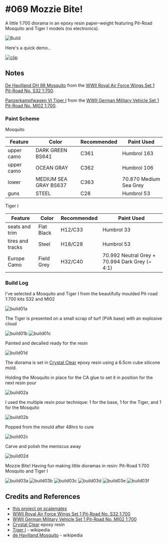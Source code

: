 # #069 Mozzie Bite!

A little 1:700 diorama in an epoxy resin paper-weight featuring Pit-Road Mosquito and Tiger I models (no electronics).

![Build](./assets/MozzieBite_build.jpg?raw=true)

Here's a quick demo..

[![clip](https://img.youtube.com/vi/H_psHwmaXX8/0.jpg)](https://www.youtube.com/watch?v=H_psHwmaXX8)

## Notes

[De Havilland DH 98 Mosquito](https://en.wikipedia.org/wiki/De_Havilland_Mosquito)
from the
[WWII Royal Air Force Wings Set 1 Pit-Road No. S32 1:700](https://www.scalemates.com/kits/pit-road-s32-wwii-royal-air-force-wings-set-1--1134373).

[Panzerkampfwagen VI Tiger I](https://en.wikipedia.org/wiki/Tiger_I)
from the
[WWII German Military Vehicle Set 1 Pit-Road No. MI02 1:700](https://www.scalemates.com/kits/pit-road-mi02-wwii-german-military-vehicle-set-1--1338389).

### Paint Scheme

Mosquito

| Feature               | Color                 | Recommended | Paint Used |
|-----------------------|-----------------------|-------------|------------|
| upper camo            | DARK GREEN BS641      | C361        | Humbrol 163            |
| upper camo            | OCEAN GRAY            | C362        | Humbrol 106            |
| lower                 | MEDIUM SEA GRAY BS637 | C363        | 70.870 Medium Sea Grey |
| guns                  | STEEL                 | C28         | Humbrol 53         |

Tiger I

| Feature               | Color                    | Recommended | Paint Used |
|-----------------------|--------------------------|-------------|------------|
| seats and trim        | Flat Black               | H12/C33     | Humbrol 33            |
| tires and tracks      | Steel                    | H18/C28     | Humbrol 53        |
| Europe Camo           | Field Grey               | H32/C40     | 70.992 Neutral Grey + 70.994 Dark Grey (~ 4:1)|

### Build Log

I've selected a Mosquito and Tiger I from the beautifully moulded Pit-road 1:700 kits S32 and MI02

![build01a](./assets/build01a.jpg?raw=true)

The Tiger is presented on a small scrap of turf (PVA base) with an explosive cloud

![build01b](./assets/build01b.jpg?raw=true)
![build01c](./assets/build01c.jpg?raw=true)

Painted and decalled ready for the resin

![build01d](./assets/build01d.jpg?raw=true)

The diorama is set in
[Crystal Clear](https://shopee.sg/SG-READY-STOCK-1KG-CLEAR-Epoxy-Resin-AB-Glue-Hard-PVC-Resin-High-Quality-Crystal-Clear-Transparent-Paint-Mold-Maker-3-1-i.193616971.5442543063)
epoxy resin using a 6.5cm cube silicone mold.

Holding the Mosquito in place for the CA glue to set it in position for the next resin pour

![build02a](./assets/build02a.jpg?raw=true)

I used the multiple resin pour technique: 1 for the base, 1 for the Tiger, and 1 for the Mosquito

![build02b](./assets/build02b.jpg?raw=true)

Popped from the mould after 48hrs to cure

![build02c](./assets/build02c.jpg?raw=true)

Carve and polish the meniscus away

![build02d](./assets/build02d.jpg?raw=true)

Mozzie Bite! Having fun making little dioramas in resin: Pit-Road 1:700 Mosquito and Tiger I

![build03a](./assets/build03a.jpg?raw=true)
![build03b](./assets/build03b.jpg?raw=true)
![build03c](./assets/build03c.jpg?raw=true)
![build03d](./assets/build03d.jpg?raw=true)
![build03e](./assets/build03e.jpg?raw=true)
![build03f](./assets/build03f.jpg?raw=true)

## Credits and References

* [this project on scalemates](https://www.scalemates.com/profiles/mate.php?id=74137&p=projects&project=138865)
* [WWII Royal Air Force Wings Set 1 Pit-Road No. S32 1:700](https://www.scalemates.com/kits/pit-road-s32-wwii-royal-air-force-wings-set-1--1134373)
* [WWII German Military Vehicle Set 1 Pit-Road No. MI02 1:700](https://www.scalemates.com/kits/pit-road-mi02-wwii-german-military-vehicle-set-1--1338389)
* [Crystal Clear](https://shopee.sg/SG-READY-STOCK-1KG-CLEAR-Epoxy-Resin-AB-Glue-Hard-PVC-Resin-High-Quality-Crystal-Clear-Transparent-Paint-Mold-Maker-3-1-i.193616971.5442543063) epoxy resin
* [Tiger I](https://en.wikipedia.org/wiki/Tiger_I) - wikipedia
* [de Havilland Mosquito](https://en.wikipedia.org/wiki/De_Havilland_Mosquito) - wikipedia
